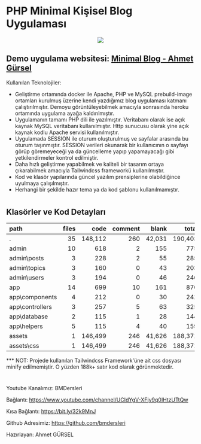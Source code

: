 # PHP Minimal Kişisel Blog Uygulaması

<p align="center">
  <img src="https://media.giphy.com/media/Qzwx87mVSr9bFwDnhy/giphy.gif?cid=790b76118b00059120933e279cf0095ade13ccf2c911c5b2&rid=giphy.gif&ct=g" />
</p>

## Demo uygulama websitesi: [Minimal Blog - Ahmet Gürsel](https://php-minimal-blog.herokuapp.com/)

Kullanılan Teknolojiler:

<ul>
<li>Geliştirme ortamında docker ile Apache, PHP ve MySQL prebuild-image ortamları kurulmuş üzerine kendi yazdığımız blog uygulaması katmanı çalıştırılmıştır. Demoyu görüntüleyebilmek amacıyla sonrasında heroku ortamında uygulama ayağa kaldırılmıştır.</li>
<li>Uygulamanın tamamı PHP dili ile yazılmıştır. Veritabanı olarak ise açık kaynak MySQL veritabanı kullanılmıştır. Http sunucusu olarak yine açık kaynak kodlu Apache servisi kullanılmıştır.</li>
<li>Uygulamada SESSION ile oturum oluşturulmuş ve sayfalar arasında bu oturum taşınmıştır. SESSION verileri okunarak bir kullanıcının o sayfayı görüp göremeyeceği ya da güncelleme yapıp yapamayacağı gibi yetkilendirmeler kontrol edilmiştir.</li>
<li>Daha hızlı geliştirme yapabilmek ve kaliteli bir tasarım ortaya çıkarabilmek amacıyla Tailwindcss frameworkü kullanılmıştır.</li>
<li>Kod ve klasör yapılarında güncel yazılım prensiplerine olabildiğince uyulmaya çalışılmıştır.</li>
<li>Herhangi bir şekilde hazır tema ya da kod şablonu kullanılmamıştır.</li>
</ul>

#

## Klasörler ve Kod Detayları

| path            | files |    code | comment |  blank |   total |
| :-------------- | ----: | ------: | ------: | -----: | ------: |
| .               |    35 | 148,112 |     260 | 42,031 | 190,403 |
| admin           |    10 |     618 |       2 |    155 |     775 |
| admin\posts     |     3 |     228 |       2 |     55 |     285 |
| admin\topics    |     3 |     160 |       0 |     43 |     203 |
| admin\users     |     3 |     194 |       0 |     46 |     240 |
| app             |    14 |     699 |      10 |    161 |     870 |
| app\components  |     4 |     212 |       0 |     30 |     242 |
| app\controllers |     3 |     257 |       5 |     63 |     325 |
| app\database    |     2 |     115 |       1 |     28 |     144 |
| app\helpers     |     5 |     115 |       4 |     40 |     159 |
| assets          |     1 | 146,499 |     246 | 41,626 | 188,371 |
| assets\css      |     1 | 146,499 |     246 | 41,626 | 188,371 |

\*\*\* NOT: Projede kullanılan Tailwindcss Framework'üne ait css dosyası minify edilmemiştir. O yüzden 188k+ satır kod olarak görünmektedir.

#

Youtube Kanalımız: BMDersleri

Bağlantı: https://www.youtube.com/channel/UCIdYgV-XFjv9q0IHtzUTtQw

Kısa Bağlantı: https://bit.ly/32k9MnJ

Github Adresimiz: https://github.com/bmdersleri

Hazırlayan: Ahmet GÜRSEL
